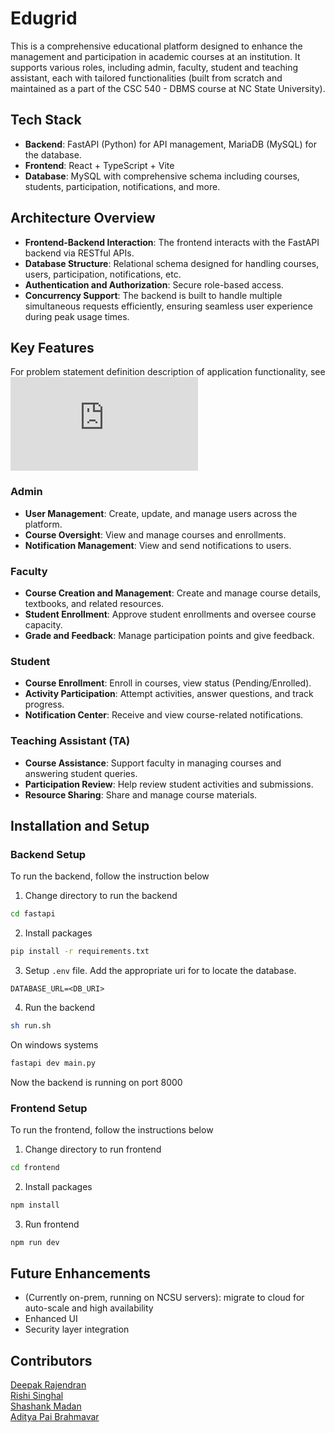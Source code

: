 # Edugrid

This is a comprehensive educational platform designed to enhance the management and participation in academic courses at an institution. It supports various roles, including admin, faculty, student and teaching assistant, each with tailored functionalities (built from scratch and maintained as a part of the CSC 540 - DBMS course at NC State University). 

## Tech Stack
- **Backend**: FastAPI (Python) for API management, MariaDB (MySQL) for the database.
- **Frontend**: React + TypeScript + Vite
- **Database**: MySQL with comprehensive schema including courses, students, participation, notifications, and more.

## Architecture Overview
- **Frontend-Backend Interaction**: The frontend interacts with the FastAPI backend via RESTful APIs.
- **Database Structure**: Relational schema designed for handling courses, users, participation, notifications, etc.
- **Authentication and Authorization**: Secure role-based access.
- **Concurrency Support**: The backend is built to handle multiple simultaneous requests efficiently, ensuring seamless user experience during peak usage times.

## Key Features

For problem statement definition description of application functionality, see ![description.md](https://github.com/adipai/edugrid/blob/main/description.md)

### Admin
- **User Management**: Create, update, and manage users across the platform.
- **Course Oversight**: View and manage courses and enrollments.
- **Notification Management**: View and send notifications to users.

### Faculty
- **Course Creation and Management**: Create and manage course details, textbooks, and related resources.
- **Student Enrollment**: Approve student enrollments and oversee course capacity.
- **Grade and Feedback**: Manage participation points and give feedback.

### Student
- **Course Enrollment**: Enroll in courses, view status (Pending/Enrolled).
- **Activity Participation**: Attempt activities, answer questions, and track progress.
- **Notification Center**: Receive and view course-related notifications.

### Teaching Assistant (TA)
- **Course Assistance**: Support faculty in managing courses and answering student queries.
- **Participation Review**: Help review student activities and submissions.
- **Resource Sharing**: Share and manage course materials.

## Installation and Setup
### Backend Setup
To run the backend, follow the instruction below
1. Change directory to run the backend
```sh
cd fastapi
```
2. Install packages
```sh
pip install -r requirements.txt
```
3. Setup `.env` file. Add the appropriate uri for to locate the database.
```
DATABASE_URL=<DB_URI>
```
4. Run the backend
```sh
sh run.sh
```
On windows systems
```sh
fastapi dev main.py
```
Now the backend is running on port 8000

### Frontend Setup
To run the frontend, follow the instructions below
1. Change directory to run frontend
```sh
cd frontend
```
2. Install packages
```sh
npm install
```
3. Run frontend
```sh
npm run dev
```


## Future Enhancements 
- (Currently on-prem, running on NCSU servers): migrate to cloud for auto-scale and high availability
- Enhanced UI
- Security layer integration

## Contributors
[Deepak Rajendran](https://www.linkedin.com/in/deep41/)<br/>
[Rishi Singhal](https://www.linkedin.com/in/rishi-singhal1101/)<br/>
[Shashank Madan](https://www.linkedin.com/in/shashank-udyavar-madan/)<br/>
[Aditya Pai Brahmavar](https://www.linkedin.com/in/adityapai16/)<br/>
